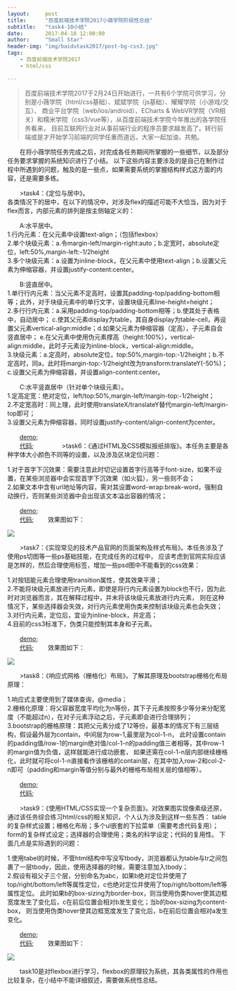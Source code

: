 ```yaml
---
layout:     post
title:      "百度前端技术学院2017小薇学院阶段性总结"
subtitle:   "task4-10小结"
date:       2017-04-10 12:00:00
author:     "Small Star"
header-img: "img/baidutask2017/post-bg-css3.jpg"
tags:
    - 百度前端技术学院2017
    - html/css

---
```


>百度前端技术学院2017于2月24日开始进行，一共有6个学院可供学习，分别是小薇学院（html/css基础）、斌斌学院（js基础）、耀耀学院（小游戏/交互）、
商业平台学院（web/ios/android）、ECharts & WebVR学院（VR相关）和糯米学院（css3/vue等），从百度前端技术学院今年推出的各学院任务看来，
目前互联网行业对从事前端行业的程序员要求越发高了。转行前端或是才开始学习前端的同学任重而道远，大家一起加油，共勉。

　　在将小薇学院任务完成之后，对完成各任务期间所掌握的一些细节，以及部分任务要求掌握的系统知识进行了小结。
以下这些内容主要涉及的是自己在制作过程中所遇到的问题，触及的是一些点，如果需要系统的掌握结构样式这方面的内容，还是需要多练。

　　>task4：《定位与居中》。<br>各类情况下的居中，在以下的情况中，对涉及flex的描述可能不大恰当，因为对于flex而言，内部元素的排列是按主侧轴定义的：

　　A:水平居中。<br>
1.行内元素：在父元素中设置text-align；（包括flexbox）<br>
2.单个块级元素：a.令margin-left/margin-right:auto；b.定宽时，absolute定位，left:50%,margin-left:-1/2height<br>
3.多个块级元素：a.设置为inline-block，在父元素中使用text-align；b.设置父元素为伸缩容器，并设置justify-content:center。

　　B:竖直居中。<br>
1.单行行内元素：当父元素不定高时，设置其padding-top/padding-bottom相等；此外，对于块级元素中的单行文字，设置块级元素line-height=height；<br>
2.多行行内元素：a.采用padding-top/padding-bottom相等；b.使其处于表格中，自动居中；
c.使其父元素display为table，其自身display为table-cell，再设置父元素vertical-align:middle；d.如果父元素为伸缩容器（定高），子元素自会竖直居中；
e.在父元素中使用伪元素撑高（height:100%），vertical-align:middle，此时子元素设为inline-block，vertical-align:middle。<br>
3.块级元素：a.定高时，absolute定位，top:50%,margin-top:-1/2height；b.不定高时，同a，此时将margin-top:-1/2height改为transform:translateY(-50%)；
c.设置父元素为伸缩容器，并设置align-content:center。

　　C:水平竖直居中（针对单个块级元素）。<br>
1.定高定宽：绝对定位，left/top:50%,margin-left/margin-top:-1/2height；<br>
2.不定宽高时：同上理，此时使用translateX/translateY替代margin-left/margin-top即可；<br>
3.设置父元素为伸缩容器，同时设置justify-content/align-content为center。

　　[demo](http://smallstarz.com/baidutask-2017/xiaoweixueyuan/task4/task_1_4_1.html);<br>
　　[代码](https://github.com/smallstar92/baidutask-2017/tree/gh-pages/xiaoweixueyuan/task4);
　　
　　>task6：《通过HTML及CSS模拟报纸排版》。本任务主要是各种字体大小颜色不同等的设置，以及涉及区块定位问题：

1.对于首字下沉效果：需要注意此时切记设置首字行高等于font-size，如果不设置，在某些浏览器中会实现首字下沉效果（如火狐），另一些则不会；<br>
2.如果文本中含有url地址等内容，需对其设置word-wrap:break-word，强制自动换行，否则某些浏览器中会出现该文本溢出容器的情况；<br>

　　[demo](http://smallstarz.com/baidutask-2017/xiaoweixueyuan/task6/task_1_6_1.html);<br>
　　[代码](https://github.com/smallstar92/baidutask-2017/tree/gh-pages/xiaoweixueyuan/task6);
　　效果图如下：

![](/img/baidutask2017/post-xiaowei-1.jpg)

　　>task7：《实现常见的技术产品官网的页面架构及样式布局》。本任务涉及了使用ps切图等一些ps基础技能，在完成任务的过程中，
应该考虑到官网实际应该是怎样的，然后合理使用标签，增加一些psd图中不能看到的css效果：

1.对按钮能元素合理使用transition属性，使其效果平滑；<br>
2.不能将块级元素放进行内元素，即使是将行内元素设置为block也不行，因为此时对浏览器而言，其在解释过程中，并未将该块级元素放进行内元素，
则在这种情况下，某些选择器会失效，对行内元素使用伪类来控制该块级元素也会失效；<br>
3.对行内元素，定位后，宜设为inline-block，并定高；<br>
4.目前的css3标准下，伪类只能控制其本身和子元素。

　　[demo](http://smallstarz.com/baidutask-2017/xiaoweixueyuan/task7/task_1_7_1.html);<br>
　　[代码](https://github.com/smallstar92/baidutask-2017/tree/gh-pages/xiaoweixueyuan/task7);
　　效果图如下：

![](/img/baidutask2017/post-xiaowei-2.jpg)

　　>task8：《响应式网格（栅格化）布局》。了解其原理及bootstrap栅格化布局原理：

1.响应式主要使用到了媒体查询，@media；<br>
2.栅格化原理：将父容器宽度平均化为n等份，其下子元素按照多少等分来分配宽度（不能超过n），在对子元素浮动之后，子元素即会进行合理排列；<br>
3.bootstrap的栅格原理：其把父元素分成了12等份，最基本的情况下有三层结构，假设最外层为contain，中间层为row-1,最里层为col-1-n，
此时设置contain的padding值/row-1的margin绝对值/col-1-n的padding值三者相等，其中row-1的margin值为负值，这样就能进行成功嵌套，
如果还需在col-1-n层内部继续栅格化，此时就可将col-1-n直接看作该栅格的contain层，在其中加入row-2和col-2-n即可（padding和margin等值分别与最外的栅格布局相关层的值相等）。

　　[demo](http://smallstarz.com/baidutask-2017/xiaoweixueyuan/task8/task_1_8_1.html);<br>
　　[代码](https://github.com/smallstar92/baidutask-2017/tree/gh-pages/xiaoweixueyuan/task8);

　　>task9：《使用HTML/CSS实现一个复杂页面》。对效果图实现像素级还原，通过该任务综合练习html/css的相关知识，个人认为涉及到这样一些东西：
table的复杂样式设置；栅格化布局；多个ul嵌套的下拉菜单（需要考虑代码复用）；form的复杂样式设定；选择器的合理使用；类名的科学设定；代码的复用性。
下面几点是实际遇到的问题：

1.使用tabel的时候，不管html结构中写没写tbody，浏览器都认为table与tr之间包裹了一层tbody，因此，使用选择器的时候，需要注意加入tbody；<br>
2.假设有祖父子三个层，分别命名为abc，如果b绝对定位并使用了top/right/bottom/left等属性定位，c也绝对定位并使用了top/right/bottom/left等属性定位。
此时如果b的box-sizing为border-box，则当使用伪类hover使其边框宽度发生了变化后，c在前后位置会相对b发生变化；当b的box-sizing为content-box，
则当使用伪类hover使其边框宽度发生了变化后，b在前后位置会相对a发生变化。

　　[demo](http://smallstarz.com/baidutask-2017/xiaoweixueyuan/task8/task_1_9_1.html);<br>
　　[代码](https://github.com/smallstar92/baidutask-2017/tree/gh-pages/xiaoweixueyuan/task9);
　　效果图如下：

![](/img/baidutask2017/post-xiaowei-3.jpg)

　　task10是对flexbox进行学习，flexbox的原理较为系统，其各类属性的作用也比较复杂，在小结中不能详细叙述，需要做系统性总结。

